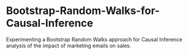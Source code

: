 # Bootstrap-Random-Walks-for-Causal-Inference
Experimenting a Bootstrap Random Walks approach for Causal Inference analysis of the impact of marketing emails on sales.
